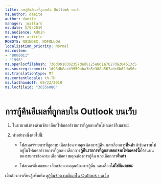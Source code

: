 ```yaml
---
title: การกู้คืนอีเมลที่ถูกลบใน Outlook บนเว็บ
ms.author: daeite
author: daeite
manager: joallard
ms.date: 5/9/2019
ms.audience: Admin
ms.topic: article
ROBOTS: NOINDEX, NOFOLLOW
localization_priority: Normal
ms.custom:
- "8000011"
- "1996"
ms.openlocfilehash: 730d0910302357ded8125e861a7827da204613c5
ms.sourcegitcommit: 1d98db8acb9959aba3b5e308a567ade6b62da56c
ms.translationtype: MT
ms.contentlocale: th-TH
ms.lasthandoff: 08/22/2019
ms.locfileid: "36556080"
---
```

# <a name="recover-deleted-email-in-outlook-on-the-web"></a>การกู้คืนอีเมลที่ถูกลบใน Outlook บนเว็บ

1. ในบานหน้าต่างด้านซ้าย เลือกโฟลเดอร์รายการที่ถูกลบหรือโฟลเดอร์อีเมลขยะ

2. ทำอย่างหนึ่งต่อไปนี้:

    - โฟลเดอร์รายการที่ถูกลบ: เลือกข้อความคุณต้องการกู้คืน และเลือกการ**คืนค่า** ถ้าข้อความไม่อยู่ในโฟลเดอร์รายการที่ถูกลบ เลือกการ**กู้คืนรายการที่ถูกลบออกจากโฟลเดอร์นี้**ที่ด้านบนของรายการข้อความ เลือกข้อความคุณต้องการกู้คืน และเลือกการ**คืนค่า**

    - โฟลเดอร์อีเมลขยะ: เลือกข้อความคุณต้องการกู้คืน และเลือก**ไม่ใช่อีเมลขยะ**

เมื่อต้องการเรียนรู้เพิ่มเติม ดู[กู้คืนข้อความอีเมลใน Outlook บนเว็บ](https://support.office.com/article/a8ca78ac-4721-4066-95dd-571842e9fb11)